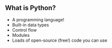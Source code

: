 ## What is Python?
* A programming language!
* Built-in data types
* Control flow
* Modules
* Loads of open-source (free!) code you can use


<!--Does this work?-->
